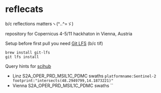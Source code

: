 # reflecats
b/c reflections mattersヽ(^‥^=ゞ)

repository for Copernicus 4-5/11 hackhaton in Vienna, Austria

Setup before first pull you need [Git LFS](https://git-lfs.github.com/) (b/c tif)
```
brew install git-lfs
git lfs install
```
Query hints for [scihub](https://scihub.copernicus.eu/dhus/)
* Linz S2A_OPER_PRD_MSIL1C_PDMC swaths
`platformname:Sentinel-2 footprint:"intersects(48.2949799,14.1873221)"`
* Vienna S2A_OPER_PRD_MSIL1C_PDMC swaths
``
